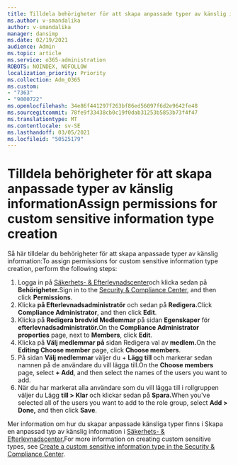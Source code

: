 ```yaml
---
title: Tilldela behörigheter för att skapa anpassade typer av känslig information
ms.author: v-smandalika
author: v-smandalika
manager: dansimp
ms.date: 02/19/2021
audience: Admin
ms.topic: article
ms.service: o365-administration
ROBOTS: NOINDEX, NOFOLLOW
localization_priority: Priority
ms.collection: Adm_O365
ms.custom:
- "7363"
- "9000722"
ms.openlocfilehash: 34e86f441297f263bf86ed56097f6d2e9642fe48
ms.sourcegitcommit: 78fe9f33438cb0c19f0dab31253b5853b73f4f47
ms.translationtype: MT
ms.contentlocale: sv-SE
ms.lasthandoff: 03/05/2021
ms.locfileid: "50525179"
---
```

# <a name="assign-permissions-for-custom-sensitive-information-type-creation"></a><span data-ttu-id="88038-102">Tilldela behörigheter för att skapa anpassade typer av känslig information</span><span class="sxs-lookup"><span data-stu-id="88038-102">Assign permissions for custom sensitive information type creation</span></span>

<span data-ttu-id="88038-103">Så här tilldelar du behörigheter för att skapa anpassade typer av känslig information:</span><span class="sxs-lookup"><span data-stu-id="88038-103">To assign permissions for custom sensitive information type creation, perform the following steps:</span></span>

1. <span data-ttu-id="88038-104">Logga in på [Säkerhets- & Efterlevnadscenter](https://sip.protection.office.com/)och klicka sedan på **Behörigheter.**</span><span class="sxs-lookup"><span data-stu-id="88038-104">Sign in to the [Security & Compliance Center](https://sip.protection.office.com/), and then click **Permissions**.</span></span>
2. <span data-ttu-id="88038-105">Klicka **på Efterlevnadsadministratör** och sedan på **Redigera.**</span><span class="sxs-lookup"><span data-stu-id="88038-105">Click **Compliance Administrator**, and then click **Edit**.</span></span>
3. <span data-ttu-id="88038-106">Klicka på **Redigera bredvid Medlemmar** på sidan **Egenskaper** för **efterlevnadsadministratör.**</span><span class="sxs-lookup"><span data-stu-id="88038-106">On the **Compliance Administrator properties** page, next to **Members**, click **Edit**.</span></span>
4. <span data-ttu-id="88038-107">Klicka på **Välj medlemmar på** sidan Redigera val av **medlem.**</span><span class="sxs-lookup"><span data-stu-id="88038-107">On the **Editing Choose member** page, click **Choose members**.</span></span>
5. <span data-ttu-id="88038-108">På sidan **Välj medlemmar** väljer du + **Lägg till** och markerar sedan namnen på de användare du vill lägga till.</span><span class="sxs-lookup"><span data-stu-id="88038-108">On the **Choose members** page, select **+ Add**, and then select the names of the users you want to add.</span></span>
6. <span data-ttu-id="88038-109">När du har markerat alla användare som du vill lägga till i rollgruppen väljer du Lägg **till > Klar** och klickar sedan på **Spara.**</span><span class="sxs-lookup"><span data-stu-id="88038-109">When you've selected all of the users you want to add to the role group, select **Add > Done,** and then click **Save**.</span></span>

<span data-ttu-id="88038-110">Mer information om hur du skapar anpassade känsliga typer finns i Skapa en anpassad typ av känslig information i [Säkerhets- & Efterlevnadscenter.](https://docs.microsoft.com/microsoft-365/compliance/create-a-custom-sensitive-information-type)</span><span class="sxs-lookup"><span data-stu-id="88038-110">For more information on creating custom sensitive types, see [Create a custom sensitive information type in the Security & Compliance Center](https://docs.microsoft.com/microsoft-365/compliance/create-a-custom-sensitive-information-type).</span></span>